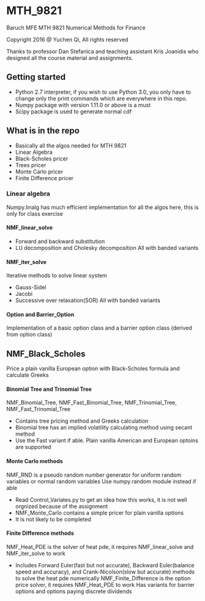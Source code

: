 # MTH_9821
Baruch MFE MTH 9821 Numerical Methods for Finance

Copyright 2016 @ Yuchen Qi, All rights reserved

Thanks to professor Dan Stefanica and teaching assistant Kris Joanidis who designed all the course material and assignments.

## Getting started
- Python 2.7 interpreter, if you wish to use Python 3.0, you only have to change only the print commands which are everywhere in this repo.
- Numpy package with version 1.11.0 or above is a must
- Scipy package is used to generate normal cdf

## What is in the repo
- Basically all the algos needed for MTH 9821
- Linear Algebra
- Black-Scholes pricer
- Trees pricer
- Monte Carlo pricer
- Finite Difference pricer

### Linear algebra
Numpy.linalg has much efficient implementation for all the algos here, this is only for class exercise

#### NMF_linear_solve
- Forward and backward substitution
- LU decomposition and Cholesky decomposition
All with banded variants

#### NMF_iter_solve
Iterative methods to solve linear system
- Gauss-Sidel
- Jacobi
- Successive over relaxation(SOR)
All with banded variants

#### Option and Barrier_Option
Implementation of a basic option class and a barrier option class (derived from option class)

## NMF_Black_Scholes
Price a plain vanilla European option with Black-Scholes formula and calculate Greeks

#### Binomial Tree and Trinomial Tree
NMF_Binomial_Tree, NMF_Fast_Binomial_Tree, NMF_Trinomial_Tree, NMF_Fast_Trinomial_Tree
- Contains tree pricing method and Greeks calculation
- Binomial tree has an implied volatility calculating method using secant method
- Use the Fast variant if able. Plain vanilla American and European optoins are supported

#### Monte Carlo methods
NMF_RND is a pseudo random number generator for uniform random variables or normal random variables
Use numpy.random module instead if able
- Read Control_Variates.py to get an idea how this works, it is not well orgnized because of the assignment
- NMF_Monte_Carlo contains a simple pricer for plain vanilla options
- It is not likely to be completed

#### Finite Difference methods
NMF_Heat_PDE is the solver of heat pde, it requires NMF_linear_solve and NMF_iter_solve to work
- Includes Forward Euler(fast but not accurate), Backward Euler(balance speed and accuracy), and Crank-Nicolson(slow but accurate) methods to solve the heat pde numerically
NMF_Finite_Difference is the option price solver, it requires NMF_Heat_PDE to work
Has variants for barrier options and options paying discrete dividends
